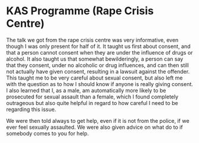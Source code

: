 <html>
<h1>KAS Programme (Rape Crisis Centre)</h1>
  <p>The talk we got from the rape crisis centre was very informative, even though I was only present for half of it. It taught us first about consent, and that a person cannot consent when they are under the influence of drugs or alcohol. It also taught us that somewhat bewilderingly, a person can say that they consent, under no alcoholic or drug influences, and can then still not actually have given consent, resulting in a lawsuit against the offender. This taught me to be very careful about sexual consent, but also left me with the question as to how I should know if anyone is really giving consent. I also learned that I, as a male, am automatically more likely to be prosecuted for sexual assault than a female, which I found completely outrageous but also quite helpful in regard to how careful I need to be regarding this issue.</p>
  <p>We were then told always to get help, even if it is not from the police, if we ever feel sexually assaulted. We were also given advice on what do to if somebody comes to you for help.</p>
</html>
